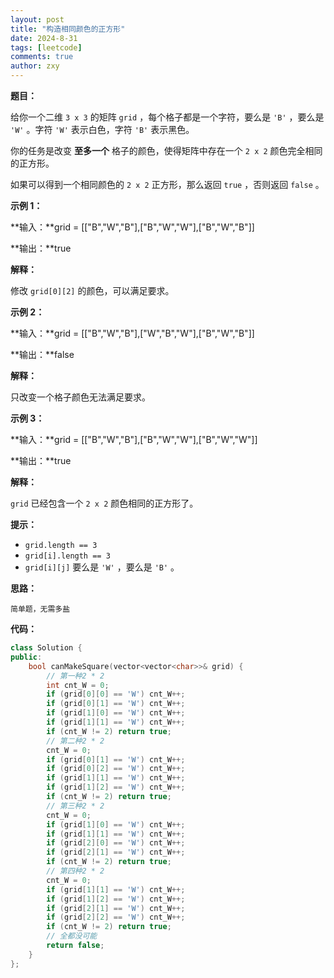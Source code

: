```yaml
---
layout: post
title: "构造相同颜色的正方形"
date: 2024-8-31
tags: [leetcode]
comments: true
author: zxy
---
```


**题目：**

给你一个二维 `3 x 3` 的矩阵 `grid` ，每个格子都是一个字符，要么是 `'B'` ，要么是 `'W'` 。字符 `'W'` 表示白色，字符 `'B'` 表示黑色。

你的任务是改变 **至多一个** 格子的颜色，使得矩阵中存在一个 `2 x 2` 颜色完全相同的正方形。

如果可以得到一个相同颜色的 `2 x 2` 正方形，那么返回 `true` ，否则返回 `false` 。

**示例 1：**

**输入：**grid = [["B","W","B"],["B","W","W"],["B","W","B"]]

**输出：**true

**解释：**

修改 `grid[0][2]` 的颜色，可以满足要求。

**示例 2：**

**输入：**grid = [["B","W","B"],["W","B","W"],["B","W","B"]]

**输出：**false

**解释：**

只改变一个格子颜色无法满足要求。

**示例 3：**

**输入：**grid = [["B","W","B"],["B","W","W"],["B","W","W"]]

**输出：**true

**解释：**

`grid` 已经包含一个 `2 x 2` 颜色相同的正方形了。

**提示：**

- `grid.length == 3`
- `grid[i].length == 3`
- `grid[i][j]` 要么是 `'W'` ，要么是 `'B'` 。

**思路：**

```
简单题，无需多盐
```

**代码：**

```cpp
class Solution {
public:
    bool canMakeSquare(vector<vector<char>>& grid) {
        // 第一种2 * 2
        int cnt_W = 0;
        if (grid[0][0] == 'W') cnt_W++;
        if (grid[0][1] == 'W') cnt_W++;
        if (grid[1][0] == 'W') cnt_W++;
        if (grid[1][1] == 'W') cnt_W++;
        if (cnt_W != 2) return true;
        // 第二种2 * 2
        cnt_W = 0;
        if (grid[0][1] == 'W') cnt_W++;
        if (grid[0][2] == 'W') cnt_W++;
        if (grid[1][1] == 'W') cnt_W++;
        if (grid[1][2] == 'W') cnt_W++;
        if (cnt_W != 2) return true;
        // 第三种2 * 2
        cnt_W = 0;
        if (grid[1][0] == 'W') cnt_W++;
        if (grid[1][1] == 'W') cnt_W++;
        if (grid[2][0] == 'W') cnt_W++;
        if (grid[2][1] == 'W') cnt_W++;
        if (cnt_W != 2) return true;
        // 第四种2 * 2
        cnt_W = 0;
        if (grid[1][1] == 'W') cnt_W++;
        if (grid[1][2] == 'W') cnt_W++;
        if (grid[2][1] == 'W') cnt_W++;
        if (grid[2][2] == 'W') cnt_W++;
        if (cnt_W != 2) return true;
        // 全都没可能
        return false;
    }
};
```

